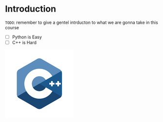 # Introduction

`TODO`: remember to give a gentel intrducton to what we are gonna take in this course

- [ ] Python is Easy
- [ ] C++ is Hard

![C++](./res/c++.png)
